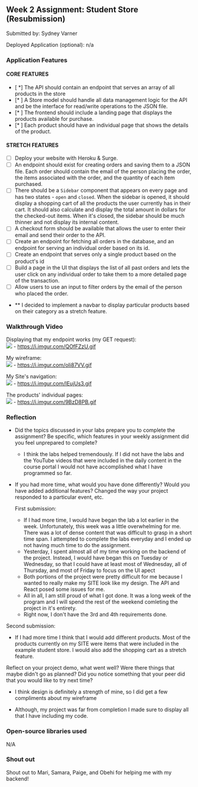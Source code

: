 ## Week 2 Assignment: Student Store (Resubmission)

Submitted by: Sydney Varner

Deployed Application (optional): n/a

### Application Features

#### CORE FEATURES

- [ *] The API should contain an endpoint that serves an array of all products in the store
- [* ] A Store model should handle all data management logic for the API and be the interface for read/write operations to the JSON file.
- [* ] The frontend should include a landing page that displays the products available for purchase.
- [* ] Each product should have an individual page that shows the details of the product.

#### STRETCH FEATURES

- [ ] Deploy your website with Heroku & Surge. 
- [ ] An endpoint should exist for creating orders and saving them to a JSON file. Each order should contain the email of the person placing the order, the items associated with the order, and the quantity of each item purchased.
- [ ] There should be a `Sidebar` component that appears on every page and has two states - `open` and `closed`. When the sidebar is opened, it should display a shopping cart of all the products the user currently has in their cart. It should also calculate and display the total amount in dollars for the checked-out items. When it's closed, the sidebar should be much thinner and not display its internal content.
- [ ] A checkout form should be available that allows the user to enter their email and send their order to the API.
- [ ] Create an endpoint for fetching all orders in the database, and an endpoint for serving an individual order based on its id.
- [ ] Create an endpoint that serves only a single product based on the product's id
- [ ] Build a page in the UI that displays the list of all past orders and lets the user click on any individual order to take them to a more detailed page of the transaction.
- [ ] Allow users to use an input to filter orders by the email of the person who placed the order.

- ** I decided to implement a navbar to display particular products based on their category as a stretch feature.

### Walkthrough Video

Displaying that my endpoint works (my GET request):                                        
![](https://i.imgur.com/QOfFZzU.gif)
    - https://i.imgur.com/QOfFZzU.gif

My wireframe:                                                                           
![](https://i.imgur.com/oIi87VV.gif)
    - https://i.imgur.com/oIi87VV.gif
    
My Site's navigation:                                                                
![](https://i.imgur.com/IEujUs3.gif)
    - https://i.imgur.com/IEujUs3.gif
    
The products' individual pages:                                                       
![](https://i.imgur.com/9BzD8PB.gif)
    - https://i.imgur.com/9BzD8PB.gif
    
### Reflection

* Did the topics discussed in your labs prepare you to complete the assignment? Be specific, which features in your weekly assignment did you feel unprepared to complete?
    - I think the labs helped tremendously. If I did not have the labs and the YouTube videos that were included in the daily content in the course portal I would not have accomplished what I have programmed so far.

* If you had more time, what would you have done differently? Would you have added additional features? Changed the way your project responded to a particular event, etc.
  
  First submission:
    - If I had more time, I would have began the lab a lot earlier in the week. Unfortunately, this week was a little overwhelming for me. There was a lot of dense content that was difficult to grasp in a short time span. I attempted to complete the labs everyday and I ended up not having much time to do the assignment.
    - Yesterday, I spent almost all of my time working on the backend of the project. Instead, I would have began this on Tuesday or Wednesday, so that I could have at least most of Wednesday, all of Thursday, and most of Friday to focus on the UI apect
    - Both portions of the project were pretty difficult for me because I wanted to really make my SITE look like my design. The API and React posed some issues for me.
    - All in all, I am still proud of what I got done. It was a long week of the program and I will spend the rest of the weekend comleting the project in it's entirety.
    - Right now, I don't have the 3rd and 4th requirements done. 

Second submission:

- If I had more time I think that I would add different products. Most of the products currently on my SITE were items that were included in the example student store. I would also add the shopping cart as a stretch feature. 
    
Reflect on your project demo, what went well? Were there things that maybe didn't go as planned? Did you notice something that your peer did that you would like to try next time?

- I think design is definitely a strength of mine, so I did get a few compliments about my wireframe

- Although, my project was far from completion I made sure to display all that I have including my code.

### Open-source libraries used

N/A

### Shout out

Shout out to Mari, Samara, Paige, and Obehi for helping me with my backend!
